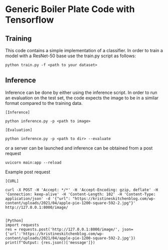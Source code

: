 # Generic Boiler Plate Code with Tensorflow

## Training

This code contains a simple implementation of a classifier.
In order to train a model with a ResNet-50 base use the train.py script as follows:

```
python train.py -f <path to your dataset>
```

## Inference

Inference can be done by either using the inference script. In order to run an evaluation on the test set, the code expects the image to be in a similar format compared to the training data. 

```
[Inference]

python inference.py -p <path to image>

[Evaluation]

python inference.py -p <path to dir> --evaluate

```

or a server can be launched and inference can be obtained from a post request

```
uvicorn main:app --reload
```

Example post request

```
[CURL]

curl -X POST -H 'Accept: */*' -H 'Accept-Encoding: gzip, deflate' -H 'Connection: keep-alive' -H 'Content-Length: 102' -H 'Content-Type: application/json' -d '{"url": "https://kristineskitchenblog.com/wp-content/uploads/2021/04/apple-pie-1200-square-592-2.jpg"}' http://127.0.0.1:8000/image/


[Python]
import requests
res = requests.post('http://127.0.0.1:8000/image/', json={'url':'https://kristineskitchenblog.com/wp-content/uploads/2021/04/apple-pie-1200-square-592-2.jpg'})
print(f"Output: {res.json()['message']})
```
